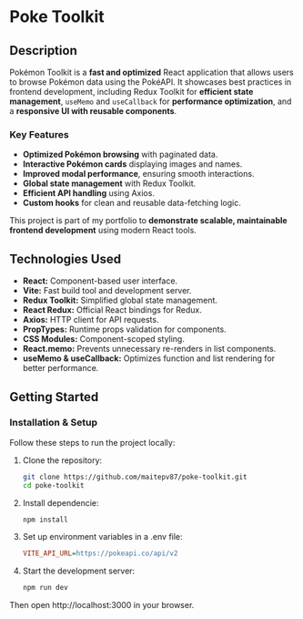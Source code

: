 # Poke Toolkit

## Description

Pokémon Toolkit is a **fast and optimized** React application that allows users to browse Pokémon data using the PokéAPI. It showcases best practices in frontend development, including Redux Toolkit for **efficient state management**, `useMemo` and `useCallback` for **performance optimization**, and a **responsive UI with reusable components**.

### **Key Features**
- **Optimized Pokémon browsing** with paginated data.
- **Interactive Pokémon cards** displaying images and names.
- **Improved modal performance**, ensuring smooth interactions.
- **Global state management** with Redux Toolkit.
- **Efficient API handling** using Axios.
- **Custom hooks** for clean and reusable data-fetching logic.

This project is part of my portfolio to **demonstrate scalable, maintainable frontend development** using modern React tools.

## Technologies Used

- **React:** Component-based user interface.
- **Vite:** Fast build tool and development server.
- **Redux Toolkit:** Simplified global state management.
- **React Redux:** Official React bindings for Redux.
- **Axios:** HTTP client for API requests.
- **PropTypes:** Runtime props validation for components.
- **CSS Modules:** Component-scoped styling.
- **React.memo:** Prevents unnecessary re-renders in list components.
- **useMemo & useCallback:** Optimizes function and list rendering for better performance.

## Getting Started

### Installation & Setup

Follow these steps to run the project locally:

1. Clone the repository:

   ```bash
   git clone https://github.com/maitepv87/poke-toolkit.git
   cd poke-toolkit

2. Install dependencie:

   ```bash
   npm install
   ```

3. Set up environment variables in a .env file:

   ```ini
   VITE_API_URL=https://pokeapi.co/api/v2
   ```

4. Start the development server:

   ```bash
   npm run dev
   ```

Then open http://localhost:3000 in your browser.
